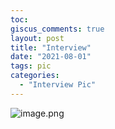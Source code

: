 ```yaml
---
toc:
giscus_comments: true
layout: post
title: "Interview"
date: "2021-08-01"
tags: pic
categories: 
  - "Interview Pic"
---
```


![image.png](https://raw.githubusercontent.com/zhengstar94/zhengstar94.github.io/main/_posts/2021/08/images/interview.png)
